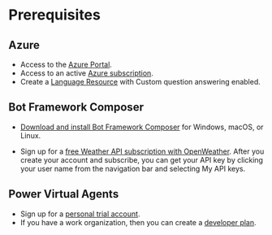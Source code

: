 # Prerequisites

## Azure 

* Access to the [Azure Portal](https://www.portal.azure.com).
* Access to an active [Azure subscription](https://portal.azure.com/#blade/Microsoft_Azure_Billing/SubscriptionsBlade).
* Create a [Language Resource](https://aka.ms/create-language-resource) with Custom question answering enabled.

## Bot Framework Composer

* [Download and install Bot Framework Composer](https://docs.microsoft.com/en-us/composer/install-composer) for Windows, macOS, or Linux.

* Sign up for a [free Weather API subscription with OpenWeather](https://openweathermap.org/price). After you create your account and subscribe, you can get your API key by clicking your user name from the navigation bar and selecting My API keys.

## Power Virtual Agents

* Sign up for a [personal trial account](https://docs.microsoft.com/en-us/power-virtual-agents/sign-up-individual).
* If you have a work organization, then you can create a [developer plan](https://powerapps.microsoft.com/en-us/developerplan/).


